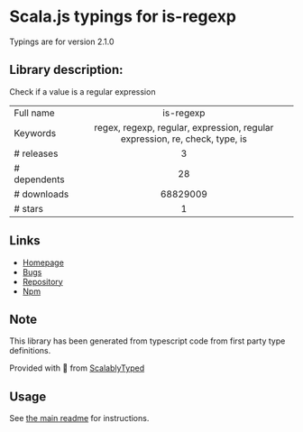
# Scala.js typings for is-regexp

Typings are for version 2.1.0

## Library description:
Check if a value is a regular expression

|                    |                 |
| ------------------ | :-------------: |
| Full name          | is-regexp |
| Keywords           | regex, regexp, regular, expression, regular expression, re, check, type, is |
| # releases         | 3 |
| # dependents       | 28 |
| # downloads        | 68829009 |
| # stars            | 1 |

## Links
- [Homepage](https://github.com/sindresorhus/is-regexp#readme)
- [Bugs](https://github.com/sindresorhus/is-regexp/issues)
- [Repository](https://github.com/sindresorhus/is-regexp)
- [Npm](https://www.npmjs.com/package/is-regexp)
    


## Note
This library has been generated from typescript code from first party type definitions.

Provided with :purple_heart: from [ScalablyTyped](https://github.com/oyvindberg/ScalablyTyped)

## Usage
See [the main readme](../../readme.md) for instructions.


